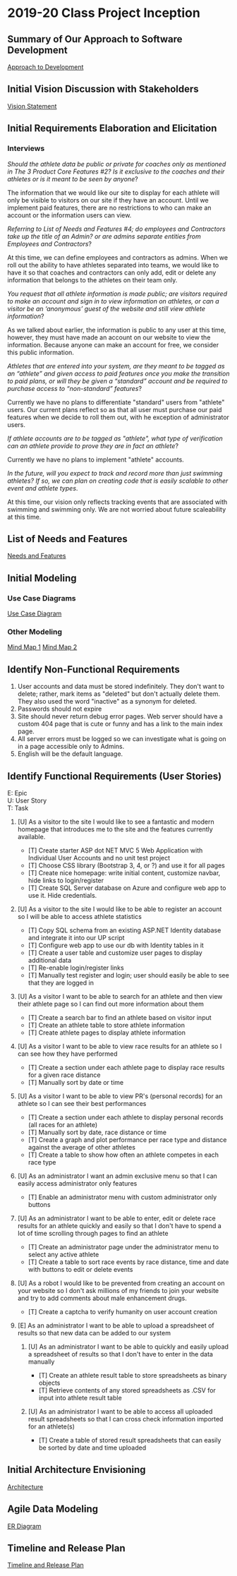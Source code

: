 2019-20 Class Project Inception
=====================================

## Summary of Our Approach to Software Development

[Approach to Development](Approach_to_Development.pdf)

## Initial Vision Discussion with Stakeholders

[Vision Statement](Vision_Statement.pdf)

## Initial Requirements Elaboration and Elicitation

### Interviews

*Should the athlete data be public or private for coaches only as mentioned in The 3 Product Core Features #2? Is it exclusive to the coaches and their athletes or is it meant to be seen by anyone*?

The information that we would like our site to display for each athlete will only be visible to visitors on our site if they have an account. Until we implement paid features, there are no restrictions to who can make an account or the information users can view.

*Referring to List of Needs and Features #4; do employees and Contractors take up the title of an Admin? or are admins separate entities from Employees and Contractors*?

At this time, we can define employees and contractors as admins. When we roll out the ability to have athletes separated into teams, we would like to have it so that coaches and contractors can only add, edit or delete any information that belongs to the athletes on their team only.

*You request that all athlete information is made public; are visitors required to make an account and sign in to view information on athletes, or can a visitor be an ‘anonymous’ guest of the website and still view athlete information*?

As we talked about earlier, the information is public to any user at this time, however, they must have made an account on our website to view the information. Because anyone can make an account for free, we consider this public information.

*Athletes that are entered into your system, are they meant to be tagged as an “athlete” and given access to paid features once you make the transition to paid plans, or will they be given a “standard” account and be required to purchase access to “non-standard” features*?

Currently we have no plans to differentiate "standard" users from "athlete" users. Our current plans reflect so as that all user must purchase our paid features when we decide to roll them out, with he exception of administrator users.

*If athlete accounts are to be tagged as "athlete", what type of verification can an athlete provide to prove they are in fact an athlete*?

Currently we have no plans to implement "athlete" accounts.

*In the future, will you expect to track and record more than just swimming athletes? If so, we can plan on creating code that is easily scalable to other event and athlete types*.

At this time, our vision only reflects tracking events that are associated with swimming and swimming only. We are not worried about future scaleability at this time.

## List of Needs and Features

[Needs and Features](Needs_and_Features.pdf)

## Initial Modeling

### Use Case Diagrams

[Use Case Diagram](Use_Case_Diagram.png)

### Other Modeling

[Mind Map 1](Mind_Map_1.jpg)
[Mind Map 2](Mind_Map_2.jpg)

## Identify Non-Functional Requirements

1. User accounts and data must be stored indefinitely.  They don't want to delete; rather, mark items as "deleted" but don't actually delete them.  They also used the word "inactive" as a synonym for deleted.
2. Passwords should not expire
3. Site should never return debug error pages.  Web server should have a custom 404 page that is cute or funny and has a link to the main index page.
4. All server errors must be logged so we can investigate what is going on in a page accessible only to Admins.
5. English will be the default language.

## Identify Functional Requirements (User Stories)

E: Epic  
U: User Story  
T: Task  

1. [U] As a visitor to the site I would like to see a fantastic and modern homepage that introduces me to the site and the features currently available.
	- [T] Create starter ASP dot NET MVC 5 Web Application with Individual User Accounts and no unit test project
	- [T] Choose CSS library (Bootstrap 3, 4, or ?) and use it for all pages
	- [T] Create nice homepage: write initial content, customize navbar, hide links to login/register
	- [T] Create SQL Server database on Azure and configure web app to use it. Hide credentials.

1. [U] As a visitor to the site I would like to be able to register an account so I will be able to access athlete statistics
	- [T] Copy SQL schema from an existing ASP.NET Identity database and integrate it into our UP script
	- [T] Configure web app to use our db with Identity tables in it
	- [T] Create a user table and customize user pages to display additional data
	- [T] Re-enable login/register links
	- [T] Manually test register and login; user should easily be able to see that they are logged in

1. [U] As a visitor I want to be able to search for an athlete and then view their athlete page so I can find out more information about them
	- [T] Create a search bar to find an athlete based on visitor input
	- [T] Create an athlete table to store athlete information
	- [T] Create athlete pages to display athlete information

1. [U] As a visitor I want to be able to view race results for an athlete so I can see how they have performed
	- [T] Create a section under each athlete page to display race results for a given race distance
	- [T] Manually sort by date or time

1. [U] As a visitor I want to be able to view PR's (personal records) for an athlete so I can see their best performances
	- [T] Create a section under each athlete to display personal records (all races for an athlete)
	- [T] Manually sort by date, race distance or time
	- [T] Create a graph and plot performance per race type and distance against the average of other athletes
	- [T] Create a table to show how often an athlete competes in each race type

1. [U] As an administrator I want an admin exclusive menu so that I can easily access administrator only features
	- [T] Enable an administrator menu with custom administrator only buttons

1. [U] As an administrator I want to be able to enter, edit or delete race results for an athlete quickly and easily so that I don't have to spend a lot of time scrolling through pages to find an athlete
	- [T] Create an administrator page under the administrator menu to select any active athlete
	- [T] Create a table to sort race events by race distance, time and date with buttons to edit or delete events

1. [U] As a robot I would like to be prevented from creating an account on your website so I don't ask millions of my friends to join your website and try to add comments about male enhancement drugs.
	- [T] Create a captcha to verify humanity on user account creation

1. [E] As an administrator I want to be able to upload a spreadsheet of results so that new data can be added to our system

	1. [U] As an administrator I want to be able to quickly and easily upload a spreadsheet of results so that I don't have to enter in the data manually
		- [T] Create an athlete result table to store spreadsheets as binary objects
		- [T] Retrieve contents of any stored spreadsheets as .CSV for input into athlete result table

	1. [U] As an administrator I want to be able to access all uploaded result spreadsheets so that I can cross check information imported for an athlete(s)
		- [T] Create a table of stored result spreadsheets that can easily be sorted by date and time uploaded

## Initial Architecture Envisioning

[Architecture](Architecture_Drawing.jpg)

## Agile Data Modeling

[ER Diagram](ER_Diagram.png)

## Timeline and Release Plan

[Timeline and Release Plan](Timeline_and_Release_Plan.pdf)
